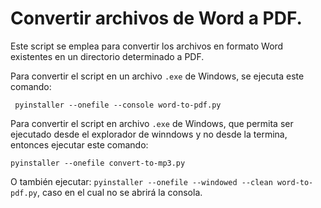 # Convertir archivos de Word a PDF.

Este script se emplea para convertir los archivos en formato Word existentes en un directorio determinado a PDF.

Para convertir el script en un archivo ```.exe``` de Windows, se ejecuta este comando:

``` pyinstaller --onefile --console word-to-pdf.py```

Para convertir el script en archivo ```.exe``` de Windows, que permita ser ejecutado desde el explorador de winndows y no desde la termina, entonces ejecutar este comando:
```
pyinstaller --onefile convert-to-mp3.py

```
O también ejecutar: ```pyinstaller --onefile --windowed --clean word-to-pdf.py```, caso en el cual no se abrirá la consola.
